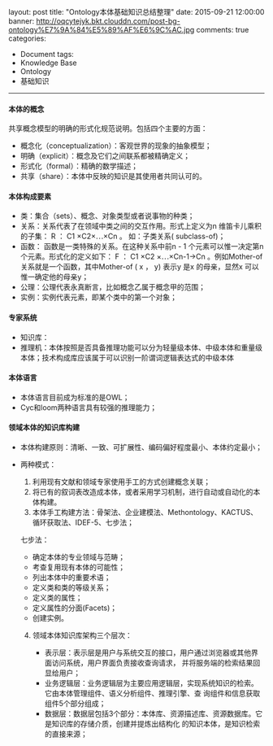 layout: post
title: "Ontology本体基础知识总结整理"
date: 2015-09-21 12:00:00
banner: http://oqcytejyk.bkt.clouddn.com/post-bg-ontology%E7%9A%84%E5%89%AF%E6%9C%AC.jpg
comments: true
categories: 
- Document
tags:
- Knowledge Base
- Ontology
- 基础知识
---


#### 本体的概念

共享概念模型的明确的形式化规范说明。包括四个主要的方面：

- 概念化（conceptualization）：客观世界的现象的抽象模型；
- 明确（explicit）：概念及它们之间联系都被精确定义；
- 形式化（formal）：精确的数学描述；
- 共享（share）：本体中反映的知识是其使用者共同认可的。

<!-- more -->

#### 本体构成要素

- 类：集合（sets）、概念、对象类型或者说事物的种类；
- 关系：关系代表了在领域中类之间的交互作用。形式上定义为n 维笛卡儿乘积的子集： R ： C1 ×C2×⋯×Cn 。 如：子类关系( subclass-of)；
- 函数： 函数是一类特殊的关系。在这种关系中前n - 1 个元素可以惟一决定第n 个元素。形式化的定义如下： F ： C1 ×C2 ×⋯×Cn-1→Cn 。例如Mother-of 关系就是一个函数，其中Mother-of ( x ， y) 表示y 是x 的母亲，显然x 可以惟一确定他的母亲y；
- 公理：公理代表永真断言，比如概念乙属于概念甲的范围；
- 实例：实例代表元素，即某个类中的第一个对象；

#### 专家系统

* 知识库：
* 推理机：本体按照是否具备推理功能可以分为轻量级本体、中级本体和重量级本体；技术构成库应该属于可以识别一阶谓词逻辑表达式的中级本体

#### 本体语言

- 本体语言目前成为标准的是OWL；
- Cyc和loom两种语言具有较强的推理能力；

#### 领域本体的知识库构建

- 本体构建原则：清晰、一致、可扩展性、编码偏好程度最小、本体约定最小；

- 两种模式：

  1. 利用现有文献和领域专家使用手工的方式创建概念关联；
  2. 将已有的叙词表改造成本体，或者采用学习机制，进行自动或自动化的本体构建。
  3. 本体手工构建方法：骨架法、企业建模法、Methontology、KACTUS、循环获取法、IDEF-5、七步法；
  
    七步法：

     - 确定本体的专业领域与范畴；
     - 考查复用现有本体的可能性；
     - 列出本体中的重要术语；
     - 定义类和类的等级关系；
     - 定义类的属性；
     - 定义属性的分面(Facets)；
     - 创建实例。

  4. 领域本体知识库架构三个层次：

     - 表示层：表示层是用户与系统交互的接口，用户通过浏览器或其他界面访问系统，用户界面负责接收查询请求， 并将服务端的检索结果回显给用户； 
     - 业务逻辑层：业务逻辑层为主要应用逻辑层，实现系统知识的检索。它由本体管理组件、语义分析组件、推理引擎、查 询组件和信息获取组件5个部分组成；
     - 数据层：数据层包括3个部分：本体库、资源描述库、资源数据库。它是知识库的存储介质，创建并提炼出结构化 的知识本体，是知识检索的直接来源；
